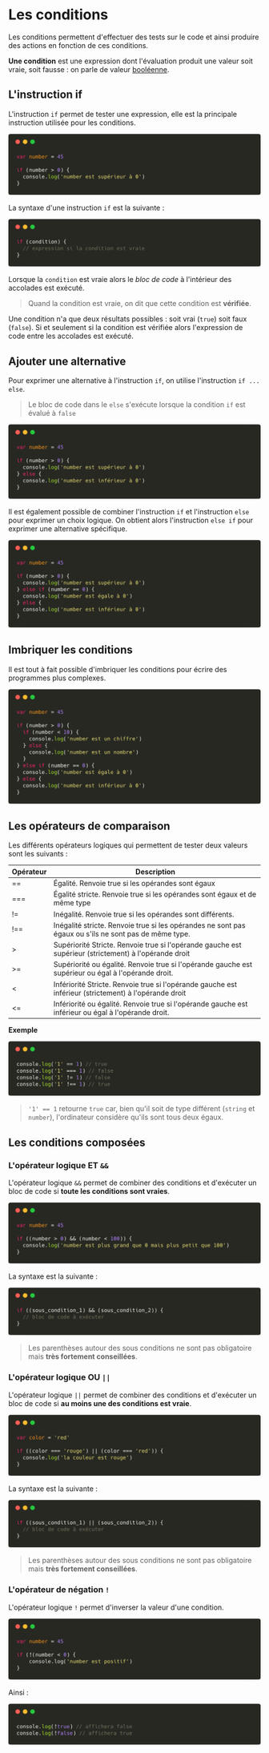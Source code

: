# Les conditions

Les conditions permettent d'effectuer des tests sur le code et ainsi produire des actions en fonction de ces conditions.

**Une condition** est une expression dont l'évaluation produit une valeur soit vraie, soit fausse : on parle de valeur [booléenne](./Les_Variables.md#les-diff%C3%A9rents-type-de-donn%C3%A9es).

## L'instruction if

L'instruction `if` permet de tester une expression, elle est la principale instruction utilisée pour les conditions.

![if condition](../../ressources/basics/conditions/if.png)

La syntaxe d'une instruction `if` est la suivante : 

![if syntaxe](../../ressources/basics/conditions/if_syntaxe.png)

Lorsque la `condition` est vraie alors le *bloc de code* à l'intérieur des accolades est exécuté.

> Quand la condition est vraie, on dit que cette condition est **vérifiée**.

Une condition n'a que deux résultats possibles : soit vrai (`true`) soit faux (`false`). Si et seulement si la condition est vérifiée alors l'expression de code entre les accolades est exécuté.

## Ajouter une alternative

Pour exprimer une alternative à l'instruction `if`, on utilise l'instruction `if ... else`.

> Le bloc de code dans le `else` s'exécute lorsque la condition `if` est évalué à `false`

![else](../../ressources/basics/conditions/if_else.png)

Il est également possible de combiner l'instruction `if` et l'instruction `else` pour exprimer un choix logique. On obtient alors l'instruction `else if` pour exprimer une alternative spécifique.

![else if](../../ressources/basics/conditions/if_elseif.png)

## Imbriquer les conditions

Il est tout à fait possible d'imbriquer les conditions pour écrire des programmes plus complexes.

![multiple if](../../ressources/basics/conditions/if_imbrique.png)

## Les opérateurs de comparaison

Les différents opérateurs logiques qui permettent de tester deux valeurs sont les suivants : 

Opérateur | Description
--- | ---
== | Égalité. Renvoie true si les opérandes sont égaux
=== | Égalité stricte. Renvoie true si les opérandes sont égaux et de même type
!= | Inégalité. Renvoie true si les opérandes sont différents.
!== | Inégalité stricte. Renvoie true si les opérandes ne sont pas égaux ou s'ils ne sont pas de même type.
| > | Supériorité Stricte. Renvoie true si l'opérande gauche est supérieur (strictement) à l'opérande droit
| >= | Supériorité ou égalité. Renvoie true si l'opérande gauche est supérieur ou égal à l'opérande droit.
| < | Infériorité Stricte. Renvoie true si l'opérande gauche est inférieur (strictement) à l'opérande droit
| <= | Infériorité ou égalité. Renvoie true si l'opérande gauche est inférieur ou égal à l'opérande droit.

**Exemple**

![operator](../../ressources/basics/conditions/operator.png)

> `'1' == 1` retourne `true` car, bien qu'il soit de type différent (`string` et `number`), l'ordinateur considère qu'ils sont tous deux égaux.

## Les conditions composées

### L'opérateur logique ET `&&`

L'opérateur logique `&&` permet de combiner des conditions et d'exécuter un bloc de code si **toute les conditions sont vraies**.

![and](../../ressources/basics/conditions/et_condition.png)

La syntaxe est la suivante :

![and syntaxe](../../ressources/basics/conditions/et_condition_syntaxe.png)

> Les parenthèses autour des sous conditions ne sont pas obligatoire mais **très fortement conseillées**.

### L'opérateur logique OU `||`

L'opérateur logique `||` permet de combiner des conditions et d'exécuter un bloc de code si **au moins une des conditions est vraie**.

![or](../../ressources/basics/conditions/ou_condition.png)

La syntaxe est la suivante :

![or syntaxe](../../ressources/basics/conditions/ou_condition_syntaxe.png)

> Les parenthèses autour des sous conditions ne sont pas obligatoire mais **très fortement conseillées**.

### L'opérateur de négation `!`

L'opérateur logique `!` permet d'inverser la valeur d'une condition.

![inverse](../../ressources/basics/conditions/inverse.png)

Ainsi :

![inverse log](../../ressources/basics/conditions/inverse_log.png)


